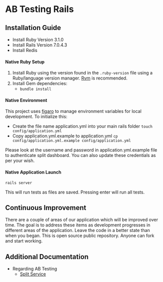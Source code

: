# AB Testing Rails

## Installation Guide

- Install Ruby Version 3.1.0
- Install Rails Version 7.0.4.3
- Install Redis

#### Native Ruby Setup

1. Install Ruby using the version found in the `.ruby-version` file using a Ruby/language version manager. [Rvm](https://rvm.io/rvm/install) is recommended.
2. Install Gem dependencies:
   * `bundle install`

#### Native Environment

This project uses [figaro](https://github.com/laserlemon/figaro) to manage environment variables for local development. To initialize this:

- Create the file name application.yml into your main rails folder `touch config/application.yml`
- Copy application.yml.example to application.yml `cp config/application.yml.example config/application.yml`

Please look at the username and password in application.yml.example file to authenticate split dashboard. You can also update these credentials as per your wish.

#### Native Application Launch

`rails server`


This will run tests as files are saved. Pressing enter will run all tests.

## Continuous Improvement

There are a couple of areas of our application which will be improved over time. The goal is to address these items as development progresses in different areas of the application. Leave the code in a better state than when you began. This is open source public repository. Anyone can fork and start working.

## Additional Documentation

* Regarding AB Testing
  * [Split Service](https://github.com/splitrb/split)
